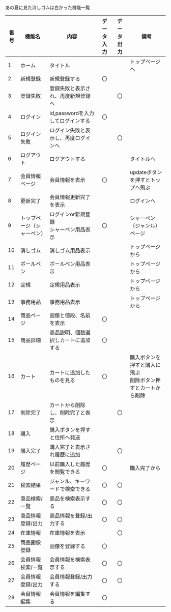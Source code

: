 あの夏に見た消しゴムは白かった機能一覧

|番号|機能名|内容|データ入力|データ出力|備考|
|---|---|---|:---:|:---:|---|
|1|ホーム|タイトル|||トップページへ|
|2|新規登録|新規登録する|〇|||
|3|登録失敗|登録失敗と表示され、再度新規登録へ||〇||
|4|ログイン|id,passwordを入力してログインする|〇|||
|5|ログイン失敗|ログイン失敗と表示し、再度ログインへ||〇||
|6|ログアウト|ログアウトする|||タイトルへ|
|7|会員情報ページ|会員情報を表示|〇||updateボタンを押すとトップへ飛ぶ|
|8|更新完了|会員情報更新完了を表示|||ログインへ|
|9|トップページ（シャーペン）|ログインor新規登録<br>シャーペン用品表示|〇||シャーペン（ジャンル）ページ|
|10|消しゴム|消しゴム用品表示|||トップページから|
|11|ボールペン|ボールペン用品表示|||トップページから|
|12|定規|定規用品表示|||トップページから|
|13|事務用品|事務用品表示|||トップページから|
|14|商品ページ|画像と値段、名前を表示|〇|||
|15|商品詳細|商品説明、個数選択しカートに追加する|〇|||
|16|カート|カートに追加したものを見る|〇||購入ボタンを押すと購入に飛ぶ<br>削除ボタン押すとカートから削除|
|17|削除完了|カートから削除し、削除完了と表示||〇||
|18|購入|購入ボタンを押すと住所へ発送||||
|19|購入完了|購入完了と表示され履歴に追加||〇||
|20|履歴ページ|以前購入した履歴を閲覧できる|〇||購入完了から|
|21|検索結果|ジャンル、キーワードで検索できる|〇|〇||
|22|商品検索/一覧|商品を検索表示する|〇|〇||
|23|商品情報登録/出力|商品情報を登録/出力する|〇|〇||
|24|在庫情報|在庫情報を表示||〇||
|25|商品画像登録|画像を登録する|〇|||
|26|会員情報検索/一覧|会員情報を検索表示する|〇|〇||
|27|会員情報登録/出力|会員情報登録/出力する|〇|〇||
|28|会員情報編集|会員情報を編集する|〇|||

